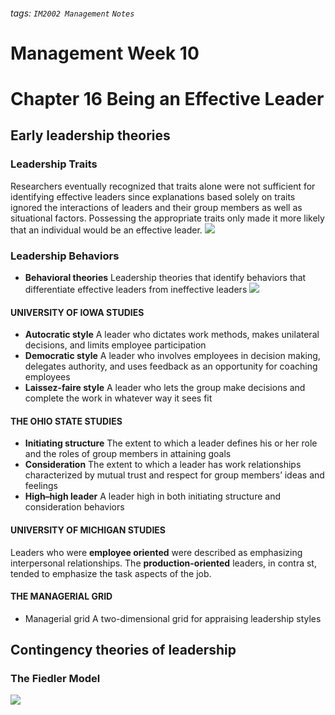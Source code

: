 ###### tags: `IM2002 Management` `Notes`
# Management Week 10
# Chapter 16 Being an Effective Leader

## Early leadership theories
### Leadership Traits
Researchers eventually recognized that traits alone were not sufficient for identifying effective leaders since explanations based solely on traits ignored the interactions of leaders and their group members as well as situational factors. Possessing the appropriate traits only made it more likely that an individual would be an effective leader. 
![](https://i.imgur.com/7QUyMNL.png)

### Leadership Behaviors
* **Behavioral theories**
    Leadership theories that identify behaviors that differentiate effective leaders from ineffective leaders
![](https://i.imgur.com/Rg84IHn.png)
#### UNIVERSITY OF IOWA STUDIES
* **Autocratic style**
    A leader who dictates work methods, makes unilateral decisions, and limits employee participation
* **Democratic style**
    A leader who involves employees in decision making, delegates authority, and uses feedback as an opportunity for coaching employees
* **Laissez-faire style**
    A leader who lets the group make decisions and complete the work in whatever way it sees fit

#### THE OHIO STATE STUDIES
* **Initiating structure**
    The extent to which a leader defines his or her role and the roles of group members in attaining goals
* **Consideration**
    The extent to which a leader has work relationships characterized by mutual trust and respect for group members’ ideas and feelings
* **High–high leader**
    A leader high in both initiating structure and consideration behaviors
    
#### UNIVERSITY OF MICHIGAN STUDIES
Leaders who were **employee oriented** were described as emphasizing interpersonal relationships. The **production-oriented** leaders, in contra
st, tended to emphasize the task aspects of the job. 

#### THE MANAGERIAL GRID
* Managerial grid
A two-dimensional grid for appraising leadership styles


## Contingency theories of leadership
### The Fiedler Model
![](https://i.imgur.com/cpUuS49.png)
